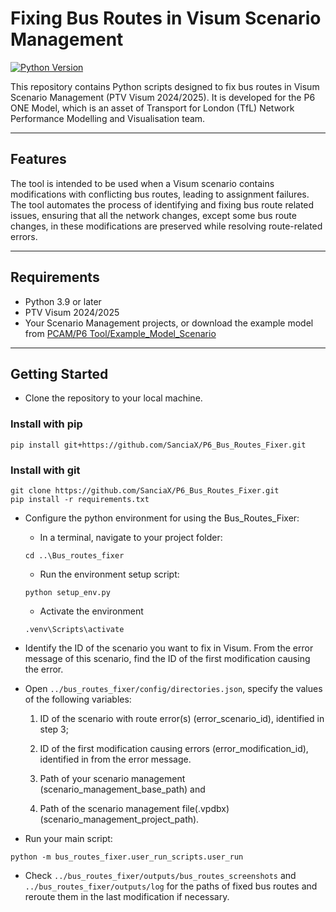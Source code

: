 # Fixing Bus Routes in Visum Scenario Management 

[![Python Version](https://img.shields.io/badge/python-3.9%2B-blue.svg)](https://www.python.org/downloads/release)

This repository contains Python scripts designed to fix bus routes in Visum Scenario Management (PTV Visum 2024/2025). It is developed for the P6 ONE Model, which is an asset of Transport for London (TfL) Network Performance Modelling and Visualisation team. 

---

## Features

The tool is intended to be used when a Visum scenario contains modifications with conflicting bus routes, leading to assignment failures. The tool automates the process of identifying and fixing bus route related issues, ensuring that all the network changes, except some bus route changes, in these modifications are preserved while resolving route-related errors. 

---


## Requirements

- Python 3.9 or later
- PTV Visum 2024/2025
- Your Scenario Management projects, or download the example model from [PCAM/P6 Tool/Example_Model_Scenario](https://transportforlondon.sharepoint.com/:f:/r/sites/one-pcam/Shared%20Documents/P6%20Tool/Eaxample%20Model_Scenario%20Management%20Bus%20Routes?csf=1&web=1&e=4ZptbN)
---

## Getting Started

- Clone the repository to your local machine.
### Install with pip
```commandline
pip install git+https://github.com/SanciaX/P6_Bus_Routes_Fixer.git
```
### Install with git
```commandline
git clone https://github.com/SanciaX/P6_Bus_Routes_Fixer.git
pip install -r requirements.txt
```
- Configure the python environment for using the Bus_Routes_Fixer:
  - In a terminal, navigate to your project folder:
  ```commandline
  cd ..\Bus_routes_fixer 
  ```
  -  Run the environment setup script:
  ```commandline
  python setup_env.py 
  ```
  -  Activate the environment
    ```commandline
  .venv\Scripts\activate 
  ```
  
- Identify the ID of the scenario you want to fix in Visum. From the error message of this scenario, find the ID of the first modification causing the error.
- Open `../bus_routes_fixer/config/directories.json`, specify the values of the following variables: 

  1) ID of the scenario with route error(s) (error_scenario_id), identified in step 3; 

  2) ID of the first modification causing errors (error_modification_id), identified in from the error message. 

  3) Path of your scenario management (scenario_management_base_path) and  

  4) Path of the scenario management file(.vpdbx) (scenario_management_project_path). 

- Run your main script:
```commandline
python -m bus_routes_fixer.user_run_scripts.user_run
```
- Check `../bus_routes_fixer/outputs/bus_routes_screenshots` and `../bus_routes_fixer/outputs/log` for the paths of fixed bus routes and reroute them in the last modification if necessary.